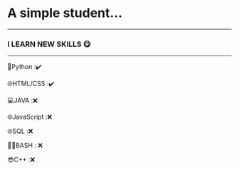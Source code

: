 # A simple student...  
---
### I LEARN NEW SKILLS 😋
---
🐍Python :✔️

🌐HTML/CSS :✔️

💻JAVA :❌ 

🌐JavaScript :❌ 

🌐SQL :❌

👨‍💻BASH : ❌

😎C++ :❌
